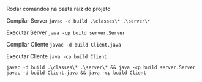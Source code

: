 Rodar comandos na pasta raiz do projeto

Compilar Server
`javac -d build .\classes\* .\server\*`

Executar Server
`java -cp build server.Server`

Compilar Cliente
`javac -d build Client.java`

Executar Cliente
`java -cp build Client`



`javac -d build .\classes\* .\server\* && java -cp build server.Server`
`javac -d build Client.java && java -cp build Client`
